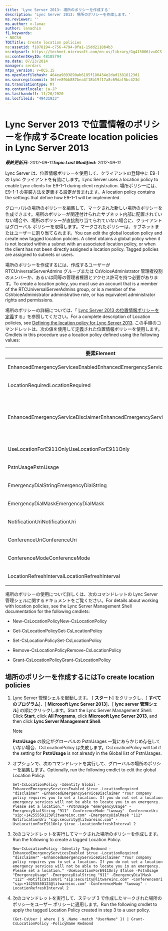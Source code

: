 ```yaml
---
title: 'Lync Server 2013: 場所のポリシーを作成する'
description: 'Lync Server 2013: 場所のポリシーを作成します。'
ms.reviewer: ''
ms.author: v-lanac
author: lanachin
f1.keywords:
- NOCSH
TOCTitle: Create location policies
ms:assetid: f1878194-c756-4794-8fa1-15dd2118b4b3
ms:mtpsurl: https://technet.microsoft.com/en-us/library/Gg413006(v=OCS.15)
ms:contentKeyID: 48185794
ms.date: 07/23/2014
manager: serdars
mtps_version: v=OCS.15
ms.openlocfilehash: 464ea9893890ab6185f180434e2dad13818123d1
ms.sourcegitcommit: 36fee89bb887bea4f18b19f17a8c69daf5bc423d
ms.translationtype: MT
ms.contentlocale: ja-JP
ms.lasthandoff: 11/26/2020
ms.locfileid: "49431933"
---
```

# <a name="create-location-policies-in-lync-server-2013"></a><span data-ttu-id="139be-103">Lync Server 2013 で位置情報のポリシーを作成する</span><span class="sxs-lookup"><span data-stu-id="139be-103">Create location policies in Lync Server 2013</span></span>

<div data-xmlns="http://www.w3.org/1999/xhtml">

<div class="topic" data-xmlns="http://www.w3.org/1999/xhtml" data-msxsl="urn:schemas-microsoft-com:xslt" data-cs="https://msdn.microsoft.com/">

<div data-asp="https://msdn2.microsoft.com/asp">



</div>

<div id="mainSection">

<div id="mainBody"><span data-ttu-id="139be-104">

<span> </span></span><span class="sxs-lookup"><span data-stu-id="139be-104">

<span> </span></span></span>

<span data-ttu-id="139be-105">_**最終更新日:** 2012-09-11_</span><span class="sxs-lookup"><span data-stu-id="139be-105">_**Topic Last Modified:** 2012-09-11_</span></span>

<span data-ttu-id="139be-106">Lync Server は、位置情報ポリシーを使用して、クライアントの登録中に E9-1 の Lync クライアントを有効にします。</span><span class="sxs-lookup"><span data-stu-id="139be-106">Lync Server uses a location policy to enable Lync clients for E9-1-1 during client registration.</span></span> <span data-ttu-id="139be-107">場所ポリシーには、E9-1-1 の実装方法を定義する設定が含まれます。</span><span class="sxs-lookup"><span data-stu-id="139be-107">A location policy contains the settings that define how E9-1-1 will be implemented.</span></span>

<span data-ttu-id="139be-p102">グローバルの場所のポリシーを編集して、マークされた新しい場所のポリシーを作成できます。場所のポリシーが関連付けられたサブネット内部に配置されていない場合や、場所のポリシーが直接割り当てられていない場合に、クライアントはグローバル ポリシーを取得します。マークされたポリシーは、サブネットまたはユーザーに割り当てられます。</span><span class="sxs-lookup"><span data-stu-id="139be-p102">You can edit the global location policy and create new tagged location policies. A client obtains a global policy when it is not located within a subnet with an associated location policy, or when the client has not been directly assigned a location policy. Tagged policies are assigned to subnets or users.</span></span>

<span data-ttu-id="139be-111">場所のポリシーを作成するには、作成するユーザーが RTCUniversalServerAdmins グループまたは CsVoiceAdministrator 管理者役割のメンバーか、あるいは同等の管理者権限とアクセス許可を持つ必要があります。</span><span class="sxs-lookup"><span data-stu-id="139be-111">To create a location policy, you must use an account that is a member of the RTCUniversalServerAdmins group, or is a member of the CsVoiceAdministrator administrative role, or has equivalent administrator rights and permissions.</span></span>

<span data-ttu-id="139be-112">場所のポリシーの詳細については、「 [Lync Server 2013 の位置情報ポリシーを定義](lync-server-2013-defining-the-location-policy.md)する」を参照してください。</span><span class="sxs-lookup"><span data-stu-id="139be-112">For a complete description of Location policies, see [Defining the location policy for Lync Server 2013](lync-server-2013-defining-the-location-policy.md).</span></span> <span data-ttu-id="139be-113">この手順のコマンドレットは、次の値を使用して定義された位置情報ポリシーを使用します。</span><span class="sxs-lookup"><span data-stu-id="139be-113">Cmdlets in this procedure use a location policy defined using the following values:</span></span>


<table>
<colgroup>
<col style="width: 50%" />
<col style="width: 50%" />
</colgroup>
<thead>
<tr class="header">
<th><span data-ttu-id="139be-114">要素</span><span class="sxs-lookup"><span data-stu-id="139be-114">Element</span></span></th>
<th><span data-ttu-id="139be-115">値</span><span class="sxs-lookup"><span data-stu-id="139be-115">Value</span></span></th>
</tr>
</thead>
<tbody>
<tr class="odd">
<td><p><span data-ttu-id="139be-116">EnhancedEmergencyServicesEnabled</span><span class="sxs-lookup"><span data-stu-id="139be-116">EnhancedEmergencyServicesEnabled</span></span></p></td>
<td><p><span data-ttu-id="139be-117"><strong>True</strong></span><span class="sxs-lookup"><span data-stu-id="139be-117"><strong>True</strong></span></span></p></td>
</tr>
<tr class="even">
<td><p><span data-ttu-id="139be-118">LocationRequired</span><span class="sxs-lookup"><span data-stu-id="139be-118">LocationRequired</span></span></p></td>
<td><p><span data-ttu-id="139be-119"><strong>Disclaimer</strong></span><span class="sxs-lookup"><span data-stu-id="139be-119"><strong>Disclaimer</strong></span></span></p></td>
</tr>
<tr class="odd">
<td><p><span data-ttu-id="139be-120">EnhancedEmergencyServiceDisclaimer</span><span class="sxs-lookup"><span data-stu-id="139be-120">EnhancedEmergencyServiceDisclaimer</span></span></p></td>
<td><p><span data-ttu-id="139be-p104">会社のポリシーで場所の設定が要求されています。場所を設定しない場合、緊急サービスが緊急時に発見できません。場所を設定してください。</span><span class="sxs-lookup"><span data-stu-id="139be-p104">Your company policy requires you to set a location. If you do not set a location, emergency services will not be able to locate you in an emergency. Please set a location.</span></span></p></td>
</tr>
<tr class="even">
<td><p><span data-ttu-id="139be-124">UseLocationForE911Only</span><span class="sxs-lookup"><span data-stu-id="139be-124">UseLocationForE911Only</span></span></p></td>
<td><p><span data-ttu-id="139be-125"><strong>False</strong></span><span class="sxs-lookup"><span data-stu-id="139be-125"><strong>False</strong></span></span></p></td>
</tr>
<tr class="odd">
<td><p><span data-ttu-id="139be-126">PstnUsage</span><span class="sxs-lookup"><span data-stu-id="139be-126">PstnUsage</span></span></p></td>
<td><p><span data-ttu-id="139be-127"><strong>EmergencyUsage</strong></span><span class="sxs-lookup"><span data-stu-id="139be-127"><strong>EmergencyUsage</strong></span></span></p></td>
</tr>
<tr class="even">
<td><p><span data-ttu-id="139be-128">EmergencyDialString</span><span class="sxs-lookup"><span data-stu-id="139be-128">EmergencyDialString</span></span></p></td>
<td><p><span data-ttu-id="139be-129"><strong>911</strong></span><span class="sxs-lookup"><span data-stu-id="139be-129"><strong>911</strong></span></span></p></td>
</tr>
<tr class="odd">
<td><p><span data-ttu-id="139be-130">EmergencyDialMask</span><span class="sxs-lookup"><span data-stu-id="139be-130">EmergencyDialMask</span></span></p></td>
<td><p><span data-ttu-id="139be-131"><strong>112</strong></span><span class="sxs-lookup"><span data-stu-id="139be-131"><strong>112</strong></span></span></p></td>
</tr>
<tr class="even">
<td><p><span data-ttu-id="139be-132">NotificationUri</span><span class="sxs-lookup"><span data-stu-id="139be-132">NotificationUri</span></span></p></td>
<td><p><span data-ttu-id="139be-133"><strong>sip:security@litwareinc.com</strong></span><span class="sxs-lookup"><span data-stu-id="139be-133"><strong>sip:security@litwareinc.com</strong></span></span></p></td>
</tr>
<tr class="odd">
<td><p><span data-ttu-id="139be-134">ConferenceUri</span><span class="sxs-lookup"><span data-stu-id="139be-134">ConferenceUri</span></span></p></td>
<td><p><span data-ttu-id="139be-135"><strong>sip:+14255550123@litwareinc.com</strong></span><span class="sxs-lookup"><span data-stu-id="139be-135"><strong>sip:+14255550123@litwareinc.com</strong></span></span></p></td>
</tr>
<tr class="even">
<td><p><span data-ttu-id="139be-136">ConferenceMode</span><span class="sxs-lookup"><span data-stu-id="139be-136">ConferenceMode</span></span></p></td>
<td><p><span data-ttu-id="139be-137"><strong>twoway</strong></span><span class="sxs-lookup"><span data-stu-id="139be-137"><strong>twoway</strong></span></span></p></td>
</tr>
<tr class="odd">
<td><p><span data-ttu-id="139be-138">LocationRefreshInterval</span><span class="sxs-lookup"><span data-stu-id="139be-138">LocationRefreshInterval</span></span></p></td>
<td><p><span data-ttu-id="139be-139"><strong>2</strong></span><span class="sxs-lookup"><span data-stu-id="139be-139"><strong>2</strong></span></span></p></td>
</tr>
</tbody>
</table>


<span data-ttu-id="139be-140">場所のポリシーの使用について詳しくは、次のコマンドレットの Lync Server 管理シェルに関するドキュメントをご覧ください。</span><span class="sxs-lookup"><span data-stu-id="139be-140">For details about working with location policies, see the Lync Server Management Shell documentation for the following cmdlets:</span></span>

  - <span data-ttu-id="139be-141">New-CsLocationPolicy</span><span class="sxs-lookup"><span data-stu-id="139be-141">New-CsLocationPolicy</span></span>

  - <span data-ttu-id="139be-142">Get-CsLocationPolicy</span><span class="sxs-lookup"><span data-stu-id="139be-142">Get-CsLocationPolicy</span></span>

  - <span data-ttu-id="139be-143">Set-CsLocationPolicy</span><span class="sxs-lookup"><span data-stu-id="139be-143">Set-CsLocationPolicy</span></span>

  - <span data-ttu-id="139be-144">Remove-CsLocationPolicy</span><span class="sxs-lookup"><span data-stu-id="139be-144">Remove-CsLocationPolicy</span></span>

  - <span data-ttu-id="139be-145">Grant-CsLocationPolicy</span><span class="sxs-lookup"><span data-stu-id="139be-145">Grant-CsLocationPolicy</span></span>

<div>

## <a name="to-create-location-policies"></a><span data-ttu-id="139be-146">場所のポリシーを作成するには</span><span class="sxs-lookup"><span data-stu-id="139be-146">To create location policies</span></span>

1.  <span data-ttu-id="139be-147">Lync Server 管理シェルを起動します。 [ **スタート**] をクリックし、[ **すべてのプログラム**]、[ **Microsoft Lync Server 2013**]、[ **lync server 管理シェル**] の順にクリックします。</span><span class="sxs-lookup"><span data-stu-id="139be-147">Start the Lync Server Management Shell: Click **Start**, click **All Programs**, click **Microsoft Lync Server 2013**, and then click **Lync Server Management Shell**.</span></span>
    
    <div>
    

    > [!NOTE]  
    > <span data-ttu-id="139be-148"><STRONG>PstnUsage</STRONG> の設定がグローバルの PstnUsages 一覧にあらかじめ存在していない場合、CsLocationPolicy は失敗します。</span><span class="sxs-lookup"><span data-stu-id="139be-148">CsLocationPolicy will fail if the setting for <STRONG>PstnUsage</STRONG> is not already in the Global list of PstnUsages.</span></span>

    
    </div>

2.  <span data-ttu-id="139be-149">オプションで、次のコマンドレットを実行して、グローバルの場所のポリシーを編集します。</span><span class="sxs-lookup"><span data-stu-id="139be-149">Optionally, run the following cmdlet to edit the global Location Policy:</span></span>
    
        Set-CsLocationPolicy -Identity Global -EnhancedEmergencyServicesEnabled $true -LocationRequired "disclaimer" -EnhancedEmergencyServiceDisclaimer "Your company policy requires you to set a location. If you do not set a location emergency services will not be able to locate you in an emergency. Please set a location." -PstnUsage "emergencyUsage" -EmergencyDialString "911" -ConferenceMode "twoway" -ConferenceUri "sip:+14255550123@litwareinc.com" -EmergencyDialMask "112" NotificationUri "sip:security@litwareinc.com" -UseLocationForE911Only $true -LocationRefreshInterval 2

3.  <span data-ttu-id="139be-150">次のコマンドレットを実行してマークされた場所のポリシーを作成します。</span><span class="sxs-lookup"><span data-stu-id="139be-150">Run the following to create a tagged Location Policy.</span></span>
    
        New-CsLocationPolicy -Identity Tag:Redmond - EnhancedEmergencyServicesEnabled $true -LocationRequired "disclaimer" -EnhancedEmergencyServiceDisclaimer "Your company policy requires you to set a location. If you do not set a location emergency services will not be able to locate you in an emergency. Please set a location." -UseLocationForE911Only $false -PstnUsage "EmergencyUsage" -EmergencyDialString "911" -EmergencyDialMask "112" -NotificationUri "sip:security@litwareinc.com" -ConferenceUri "sip:+14255550123@litwareinc.com" -ConferenceMode "twoway" -LocationRefreshInterval 2

4.  <span data-ttu-id="139be-151">次のコマンドレットを実行して、ステップ 3 で作成したマークされた場所のポリシーをユーザー ポリシーに適用します。</span><span class="sxs-lookup"><span data-stu-id="139be-151">Run the following cmdlet to apply the tagged Location Policy created in step 3 to a user policy.</span></span>
    
        (Get-CsUser | where { $_.Name -match "UserName" }) | Grant-CsLocationPolicy -PolicyName Redmond

<span data-ttu-id="139be-152"></div>

</div>

<span> </span>

</div>

</div>

</span><span class="sxs-lookup"><span data-stu-id="139be-152"></div>

</div>

<span> </span>

</div>

</div>

</span></span></div>

